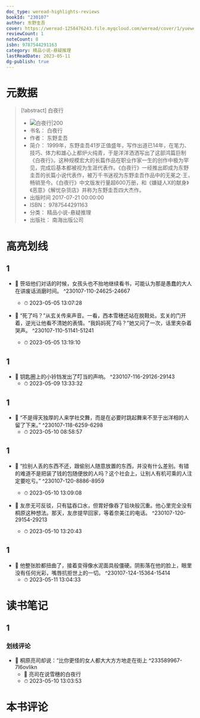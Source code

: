 ```yaml
---
doc_type: weread-highlights-reviews
bookId: "230107"
author: 东野圭吾
cover: https://weread-1258476243.file.myqcloud.com/weread/cover/1/yuewen_230107/t7_yuewen_2301071682244014.jpg
reviewCount: 1
noteCount: 8
isbn: 9787544291163
category: 精品小说-悬疑推理
lastReadDate: 2023-05-11
dg-publish: true
---
```

# 元数据
> [!abstract] 白夜行
> - ![ 白夜行|200](https://weread-1258476243.file.myqcloud.com/weread/cover/1/yuewen_230107/t7_yuewen_2301071682244014.jpg)
> - 书名： 白夜行
> - 作者： 东野圭吾
> - 简介： 1999年，东野圭吾41岁正值盛年，写作出道已14年，在笔力、技巧、体力和雄心上都炉火纯青，于是洋洋洒洒写出了这部鸿篇巨制《白夜行》。这种规模宏大的长篇作品在职业作家一生的创作中极为罕见，完成后基本都被视为生涯代表作。《白夜行》一经推出即成为东野圭吾的长篇小说代表作，被万千书迷视为东野圭吾作品中的无冕之·王，畅销至今。《白夜行》中文版发行量超600万册，和《嫌疑人X的献身》《恶意》《解忧杂货店》并称为东野圭吾四大杰作。
> - 出版时间 2017-07-21 00:00:00
> - ISBN： 9787544291163
> - 分类： 精品小说-悬疑推理
> - 出版社： 南海出版公司

# 高亮划线

## 1


- 📌 笹垣他们对话的时候，女孩头也不抬地继续看书，可能认为那是愚蠢的大人在讲废话消磨时间。 ^230107-110-24625-24667
    - ⏱ 2023-05-05 13:07:28 

- 📌 “死了吗？”从玄关传来声音。一看，西本雪穗还站在脱鞋处。玄关的门开着，逆光让他看不清她的表情。“我妈妈死了吗？”她又问了一次，话里夹杂着哭声。 ^230107-110-51141-51241
    - ⏱ 2023-05-05 13:19:10 
## 1


- 📌 钥匙圈上的小铃铛发出了叮当的声响。 ^230107-116-29126-29143
    - ⏱ 2023-05-09 13:33:32 
## 1


- 📌 “不是得天独厚的人来学社交舞，而是在必要时跳起舞来不至于出洋相的人留了下来。” ^230107-118-6259-6298
    - ⏱ 2023-05-10 08:58:57 
## 1

 

- 📌 “捡别人丢的东西不还，跟偷别人随意放置的东西，并没有什么差别。有错的难道不是把装了钱的包随便放的人吗？这个社会上，让别人有机可乘的人注定要吃亏。” ^230107-120-8886-8959
    - ⏱ 2023-05-10 13:09:08 

- 📌 友彦无可反驳，只有猛吞口水，但胃好像吞了铅块般沉重。他心里完全没有桐原这种想法。那天，友彦提早回家，等着奈美江的电话。 ^230107-120-29154-29213
    - ⏱ 2023-05-10 13:20:43 
## 1


- 📌 他整张脸都扭曲了，接着变得像水泥面具般僵硬。阴影落在他的脸上，眼里没有任何光彩，嘴唇抗拒世上的一切。 ^230107-124-15364-15414
    - ⏱ 2023-05-11 13:04:33 
# 读书笔记

## 1

### 划线评论
- 📌 桐原亮司却说：“比你更怪的女人都大大方方地走在街上  ^233589967-7I6ovlikn
    - 💭 亮司在说雪穗的白夜行
    - ⏱ 2023-05-10 13:03:53
   
# 本书评论
